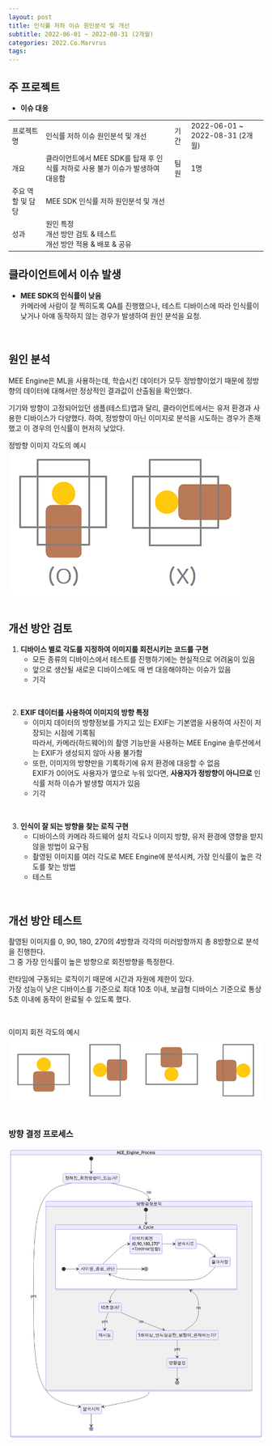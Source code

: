 ```yaml
---
layout: post
title: 인식률 저하 이슈 원인분석 및 개선
subtitle: 2022-06-01 ~ 2022-08-31 (2개월)
categories: 2022.Co.Marvrus
tags: 
---
```


## 주 프로젝트
- **이슈 대응**
<table>
  <tr>
    <td>프로젝트명</td>
    <td>인식률 저하 이슈 원인분석 및 개선</td>
    <td>기간</td>
    <td>2022-06-01 ~ 2022-08-31 (2개월)</td>
  </tr>
  <tr>
    <td>개요</td>
    <td>클라이언트에서 MEE SDK를 탑재 후 인식률 저하로 사용 불가 이슈가 발생하여 대응함</td>
    <td>팀원</td>
    <td>1명</td>
  </tr>
  <tr>
    <td>주요 역할 및 담당</td>
    <td colspan="3">MEE SDK 인식률 저하 원인분석 및 개선</td>
  </tr>
  <tr>
    <td>성과</td>
    <td colspan="3">원인 특정<br>
    개선 방안 검토 & 테스트<br>
    개선 방안 적용 & 배포 & 공유</td>
  </tr>
</table>

## 클라이언트에서 이슈 발생  
- **MEE SDK의 인식률이 낮음**  
  카메라에 사람이 잘 찍히도록 QA를 진행했으나, 테스트 디바이스에 따라 인식률이 낮거나 아얘 동작하지 않는 경우가 발생하여 원인 분석을 요청.  
<br>

## 원인 분석
<p>MEE Engine은 ML을 사용하는데, 학습시킨 데이터가 모두 정방향이었기 때문에 정방향의 데이터에 대해서만 정상적인 결과값이 산출됨을 확인했다.</p>
<p>기기와 방향이 고정되어있던 샘플(테스트)앱과 달리, 클라이언트에서는 유저 환경과 사용한 디바이스가 다양했다. 하여, 정방향이 아닌 이미지로 분석을 시도하는 경우가 존재했고 이 경우의 인식률이 현저히 낮았다.</p>

정방향 이미지 각도의 예시  
[![정방향 이미지 각도의 예시](https://raw.githubusercontent.com/SeungHyeon-Hong/SeungHyeon-Hong.github.io/main/assets/img/20220601_img_rotation_example.png)](https://raw.githubusercontent.com/SeungHyeon-Hong/SeungHyeon-Hong.github.io/main/assets/img/20220601_img_rotation_example.png)  
<br>

## 개선 방안 검토
1. **디바이스 별로 각도를 지정하여 이미지를 회전시키는 코드를 구현**  
   - 모든 종류의 디바이스에서 테스트를 진행하기에는 현실적으로 어려움이 있음  
   - 앞으로 생산될 새로운 디바이스에도 매 번 대응해야하는 이슈가 있음  
   - 기각  
<br>

2. **EXIF 데이터를 사용하여 이미지의 방향 특정**  
   - 이미지 데이터의 방향정보를 가지고 있는 EXIF는 기본앱을 사용하여 사진이 저장되는 시점에 기록됨  
    따라서, 카메라(하드웨어)의 촬영 기능만을 사용하는 MEE Engine 솔루션에서는 EXIF가 생성되지 않아 사용 불가함  
   - 또한, 이미지의 방향만을 기록하기에 유저 환경에 대응할 수 없음  
    EXIF가 0이어도 사용자가 옆으로 누워 있다면, **사용자가 정방향이 아니므로** 인식률 저하 이슈가 발생할 여지가 있음  
   - 기각  
<br>

3. **인식이 잘 되는 방향을 찾는 로직 구현**
   - 디바이스의 카메라 하드웨어 설치 각도나 이미지 방향, 유저 환경에 영향을 받지 않을 방법이 요구됨  
   - 촬영된 이미지를 여러 각도로 MEE Engine에 분석시켜, 가장 인식률이 높은 각도를 찾는 방법  
   - 테스트  
<br>

## 개선 방안 테스트  
<p>촬영된 이미지를 0, 90, 180, 270의 4방향과 각각의 미러방향까지 총 8방향으로 분석을 진행한다.<br>
그 중 가장 인식률이 높은 방향으로 회전방향을 특정한다.</p>
<p>런타임에 구동되는 로직이기 때문에 시간과 자원에 제한이 있다.<br>
가장 성능이 낮은 디바이스를 기준으로 최대 10초 이내, 보급형 디바이스 기준으로 통상 5초 이내에 동작이 완료될 수 있도록 했다.</p>
<br>

이미지 회전 각도의 예시  
[![이미지 회전 각도의 예시](https://raw.githubusercontent.com/SeungHyeon-Hong/SeungHyeon-Hong.github.io/main/assets/img/20220601_img_rotation_example2.png)](https://raw.githubusercontent.com/SeungHyeon-Hong/SeungHyeon-Hong.github.io/main/assets/img/20220601_img_rotation_example2.png)  
<br>

### 방향 결정 프로세스  

[![방향 결정 프로세스](https://raw.githubusercontent.com/SeungHyeon-Hong/SeungHyeon-Hong.github.io/main/assets/img/20220601_rotation_deside_process.png)](https://raw.githubusercontent.com/SeungHyeon-Hong/SeungHyeon-Hong.github.io/main/assets/img/20220601_rotation_deside_process.png)  
<!-- (https://mermaid.live/edit#pako:eNqtVG9r00Ac_irHvdKZQjYYahgbQ_tOYehLIyEmtxloLuOSCmUUWo0wbEEHqwxpSqeMOhis26KMMd_4cZLLd_CSS8ylTtCxe3Ecz--5535_bwsajomgAl1P99BDS98gul17taDiDACP63WtjjcsjLQ14hjIdbdUDNh6Nvcc1GrLgI4HySCkE19LPvXp2I-nh8nHAxqEGh1tx-92o2lnhd_4F2YqGX_3qR_Q3pCOdoACWsjl90U8fZl5oOL_kwbcEJ1O2Y14f0gnXaBgh4vwnYf9Jy8Pu6Ssag9aRgMJeLpMiyDDsxwMHj2pWn4n7PURcyzpMt8-v42_9LWk_yHufa2S_0LiAkEYH5_TSYfHuvSCLN-SpfuyNH9Plhbuyj8vUuhONO3aFiEO4bHcnnngeiI8iUUh4vd-VVW0ZFSWwejsko47dHRQpYqWm8lL1g8FsV0ey1NRgrx0pSEHMuO8TMPt6PQH826lZIgod3d0lMcptOiVzMU0xUFI33Q1GpzTXkD9k-jsWzIYakKf7odMMRnsFd2qgKIv03U9DSHWG9MTJ2M29IqtUpJ2MalXDGClpdhsq7gNJWgjYuuWyX6mbMJU6L1ENlKhwo4mWtebDU-FnKo3PedpCxtQWdcbLpJgc9MsP7MZtG5ankNysP0LRGdS_Q) -->

<p><br></p>
